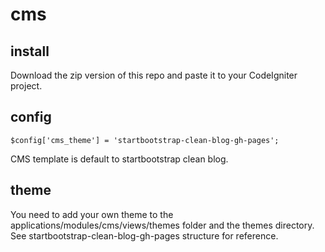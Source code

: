 # cms

## install

Download the zip version of this repo and paste it to your CodeIgniter project.

## config

```
$config['cms_theme'] = 'startbootstrap-clean-blog-gh-pages';
```

CMS template is default to startbootstrap clean blog.

## theme

You need to add your own theme to the applications/modules/cms/views/themes folder and the themes directory. See startbootstrap-clean-blog-gh-pages structure for reference.
